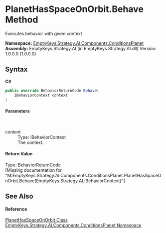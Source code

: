 # PlanetHasSpaceOnOrbit.Behave Method 
 

Executes behavior with given context

**Namespace:**&nbsp;<a href="N_EmptyKeys_Strategy_AI_Components_ConditionsPlanet">EmptyKeys.Strategy.AI.Components.ConditionsPlanet</a><br />**Assembly:**&nbsp;EmptyKeys.Strategy.AI (in EmptyKeys.Strategy.AI.dll) Version: 1.0.0.0 (1.0.0.0)

## Syntax

**C#**<br />
``` C#
public override BehaviorReturnCode Behave(
	IBehaviorContext context
)
```


#### Parameters
&nbsp;<dl><dt>context</dt><dd>Type: IBehaviorContext<br />The context.</dd></dl>

#### Return Value
Type: BehaviorReturnCode<br />\[Missing <returns> documentation for "M:EmptyKeys.Strategy.AI.Components.ConditionsPlanet.PlanetHasSpaceOnOrbit.Behave(EmptyKeys.Strategy.AI.IBehaviorContext)"\]

## See Also


#### Reference
<a href="T_EmptyKeys_Strategy_AI_Components_ConditionsPlanet_PlanetHasSpaceOnOrbit">PlanetHasSpaceOnOrbit Class</a><br /><a href="N_EmptyKeys_Strategy_AI_Components_ConditionsPlanet">EmptyKeys.Strategy.AI.Components.ConditionsPlanet Namespace</a><br />